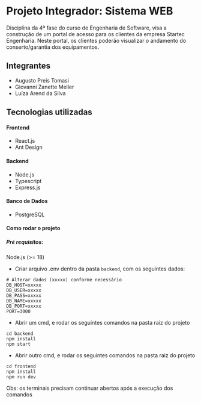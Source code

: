 # Projeto Integrador: Sistema WEB

Disciplina da 4ª fase do curso de Engenharia de Software, visa a construção de um portal de acesso para os clientes da empresa Startec Engenharia. Neste portal, os clientes poderão visualizar o andamento do conserto/garantia dos equipamentos.

## Integrantes
- Augusto Preis Tomasi
- Giovanni Zanette Meller
- Luíza Arend da Silva

## Tecnologias utilizadas

#### Frontend
- React.js
- Ant Design

#### Backend
- Node.js
- Typescript
- Express.js

#### Banco de Dados
- PostgreSQL

#### Como rodar o projeto

##### Pré requisitos:
Node.js (>= 18)

- Criar arquivo .env dentro da pasta `backend`, com os seguintes dados:
```
# Alterar dados (xxxxx) conforme necessário
DB_HOST=xxxxx
DB_USER=xxxxx
DB_PASS=xxxxx
DB_NAME=xxxxx
DB_PORT=xxxxx
PORT=3000
```
- Abrir um cmd, e rodar os seguintes comandos na pasta raiz do projeto
```
cd backend
npm install
npm start
```
- Abrir outro cmd, e rodar os seguintes comandos na pasta raiz do projeto
```
cd frontend
npm install
npm run dev
```
Obs: os terminais precisam continuar abertos após a execução dos comandos
